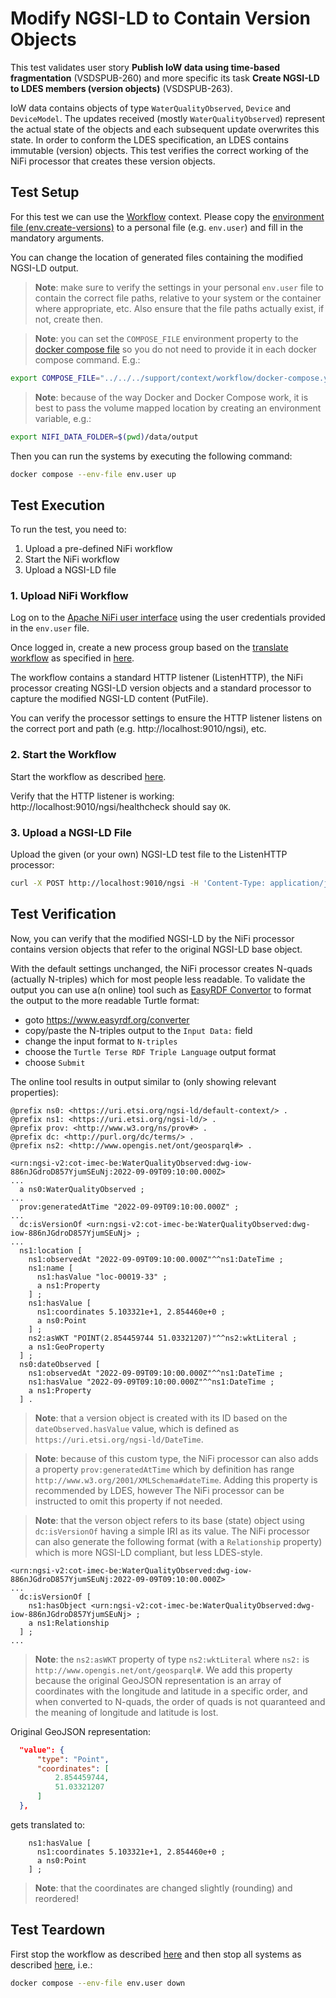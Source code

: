 # Modify NGSI-LD to Contain Version Objects
This test validates user story **Publish IoW data using time-based fragmentation** (VSDSPUB-260) and more specific its task **Create NGSI-LD to LDES members (version objects)** (VSDSPUB-263).

IoW data contains objects of type `WaterQualityObserved`, `Device` and `DeviceModel`. The updates received (mostly `WaterQualityObserved`) represent the actual state of the objects and each subsequent update overwrites this state. In order to conform the LDES specification, an LDES contains immutable (version) objects. This test verifies the correct working of the NiFi processor that creates these version objects.

## Test Setup
For this test we can use the [Workflow](../../../support/context/workflow/README.md) context. Please copy the [environment file (env.create-versions)](./env.create-versions) to a personal file (e.g. `env.user`) and fill in the mandatory arguments.

You can change the location of generated files containing the modified NGSI-LD output.

> **Note**: make sure to verify the settings in your personal `env.user` file to contain the correct file paths, relative to your system or the container where appropriate, etc. Also ensure that the file paths actually exist, if not, create then.

> **Note**: you can set the `COMPOSE_FILE` environment property to the [docker compose file](../../../support/context/workflow/docker-compose.yml) so you do not need to provide it in each docker compose command. E.g.:
```bash
export COMPOSE_FILE="../../../support/context/workflow/docker-compose.yml"
```

> **Note**: because of the way Docker and Docker Compose work, it is best to pass the volume mapped location by creating an environment variable, e.g.:
```bash
export NIFI_DATA_FOLDER=$(pwd)/data/output
```

Then you can run the systems by executing the following command:
```bash
docker compose --env-file env.user up
```

## Test Execution
To run the test, you need to:
1. Upload a pre-defined NiFi workflow
2. Start the NiFi workflow
3. Upload a NGSI-LD file

### 1. Upload NiFi Workflow
Log on to the [Apache NiFi user interface](https://localhost:8443/nifi) using the user credentials provided in the `env.user` file.

Once logged in, create a new process group based on the [translate workflow](./nifi-workflow.json) as specified in [here](../../../support/context/workflow/README.md#creating-a-workflow).

The workflow contains a standard HTTP listener (ListenHTTP), the NiFi processor creating NGSI-LD version objects and a standard processor to capture the modified NGSI-LD content (PutFile).

You can verify the processor settings to ensure the HTTP listener listens on the correct port and path (e.g. http://localhost:9010/ngsi), etc.

### 2. Start the Workflow
Start the workflow as described [here](../../../support/context/workflow/README.md#starting-a-workflow).

Verify that the HTTP listener is working: http://localhost:9010/ngsi/healthcheck should say `OK`.

### 3. Upload a NGSI-LD File
Upload the given (or your own) NGSI-LD test file to the ListenHTTP processor:

```bash
curl -X POST http://localhost:9010/ngsi -H 'Content-Type: application/json' -d '@data/input/WaterQualityObserved.json' 
```

## Test Verification
Now, you can verify that the modified NGSI-LD by the NiFi processor contains version objects that refer to the original NGSI-LD base object.

With the default settings unchanged, the NiFi processor creates N-quads (actually N-triples) which for most people less readable. To validate the output you can use a(n online) tool such as [EasyRDF Convertor](https://www.easyrdf.org/converter) to format the output to the more readable Turtle format:
* goto https://www.easyrdf.org/converter
* copy/paste the N-triples output to the `Input Data:` field
* change the input format to `N-triples`
* choose the `Turtle Terse RDF Triple Language` output format
* choose `Submit`

The online tool results in output similar to (only showing relevant properties):
```
@prefix ns0: <https://uri.etsi.org/ngsi-ld/default-context/> .
@prefix ns1: <https://uri.etsi.org/ngsi-ld/> .
@prefix prov: <http://www.w3.org/ns/prov#> .
@prefix dc: <http://purl.org/dc/terms/> .
@prefix ns2: <http://www.opengis.net/ont/geosparql#> .

<urn:ngsi-v2:cot-imec-be:WaterQualityObserved:dwg-iow-886nJGdroD857YjumSEuNj:2022-09-09T09:10:00.000Z>
...
  a ns0:WaterQualityObserved ;
...
  prov:generatedAtTime "2022-09-09T09:10:00.000Z" ;
...
  dc:isVersionOf <urn:ngsi-v2:cot-imec-be:WaterQualityObserved:dwg-iow-886nJGdroD857YjumSEuNj> ;
...
  ns1:location [
    ns1:observedAt "2022-09-09T09:10:00.000Z"^^ns1:DateTime ;
    ns1:name [
      ns1:hasValue "loc-00019-33" ;
      a ns1:Property
    ] ;
    ns1:hasValue [
      ns1:coordinates 5.103321e+1, 2.854460e+0 ;
      a ns0:Point
    ] ;
    ns2:asWKT "POINT(2.854459744 51.03321207)"^^ns2:wktLiteral ;
    a ns1:GeoProperty
  ] ;
  ns0:dateObserved [
    ns1:observedAt "2022-09-09T09:10:00.000Z"^^ns1:DateTime ;
    ns1:hasValue "2022-09-09T09:10:00.000Z"^^ns1:DateTime ;
    a ns1:Property
  ] .
```

> **Note**: that a version object is created with its ID based on the `dateObserved.hasValue` value, which is defined as `https://uri.etsi.org/ngsi-ld/DateTime`.

> **Note**: because of this custom type, the NiFi processor can also adds a property `prov:generatedAtTime` which by definition has range `http://www.w3.org/2001/XMLSchema#dateTime`. Adding this property is recommended by LDES, however The NiFi processor can be instructed to omit this property if not needed.

> **Note**: that the verson object refers to its base (state) object using `dc:isVersionOf` having a simple IRI as its value. The NiFi processor can also generate the following format (with a `Relationship` property) which is more NGSI-LD compliant, but less LDES-style.
```
<urn:ngsi-v2:cot-imec-be:WaterQualityObserved:dwg-iow-886nJGdroD857YjumSEuNj:2022-09-09T09:10:00.000Z>
...
  dc:isVersionOf [
    ns1:hasObject <urn:ngsi-v2:cot-imec-be:WaterQualityObserved:dwg-iow-886nJGdroD857YjumSEuNj> ;
    a ns1:Relationship
  ] ;
...
```

> **Note**: the `ns2:asWKT` property of type `ns2:wktLiteral` where `ns2:` is `http://www.opengis.net/ont/geosparql#`. We add this property because the original GeoJSON representation is an array of coordinates with the longitude and latitude in a specific order, and when converted to N-quads, the order of quads is not quaranteed and the meaning of longitude and latitude is lost.

Original GeoJSON representation:
```json
  "value": {
      "type": "Point",
      "coordinates": [
          2.854459744,
          51.03321207
      ]
  },
```
gets translated to:
```
    ns1:hasValue [
      ns1:coordinates 5.103321e+1, 2.854460e+0 ;
      a ns0:Point
    ] ;
```
> **Note**: that the coordinates are changed slightly (rounding) and reordered!

## Test Teardown
First stop the workflow as described [here](../../../support/context/workflow/README.md#stopping-a-workflow) and then stop all systems as described [here](../../../support/context/gtfs2ldes-workflow-server-mongo/README.md#stop-the-systems), i.e.:
```bash
docker compose --env-file env.user down
```
